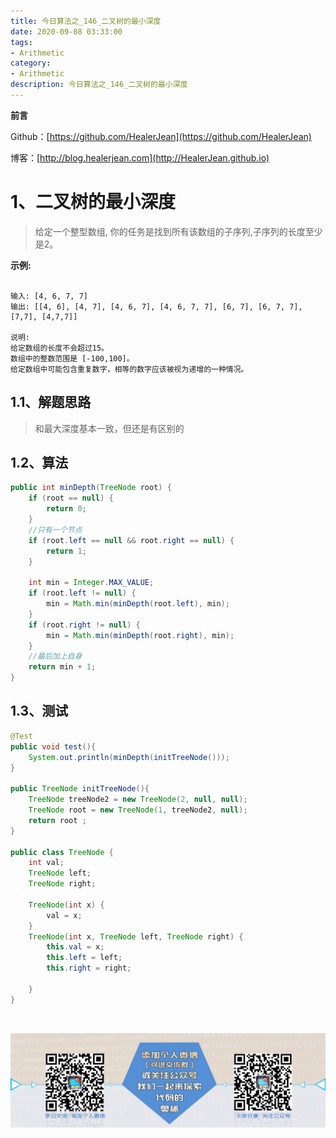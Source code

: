 ```yaml
---
title: 今日算法之_146_二叉树的最小深度
date: 2020-09-08 03:33:00
tags: 
- Arithmetic
category: 
- Arithmetic
description: 今日算法之_146_二叉树的最小深度
---
```


**前言**     

 Github：[https://github.com/HealerJean](https://github.com/HealerJean)         

 博客：[http://blog.healerjean.com](http://HealerJean.github.io)          



# 1、二叉树的最小深度
> 给定一个整型数组, 你的任务是找到所有该数组的子序列,子序列的长度至少是2。

 **示例:**

```

输入: [4, 6, 7, 7]
输出: [[4, 6], [4, 7], [4, 6, 7], [4, 6, 7, 7], [6, 7], [6, 7, 7], [7,7], [4,7,7]]

说明:
给定数组的长度不会超过15。
数组中的整数范围是 [-100,100]。
给定数组中可能包含重复数字，相等的数字应该被视为递增的一种情况。
```

## 1.1、解题思路 

>  和最大深度基本一致，但还是有区别的



## 1.2、算法

```java
public int minDepth(TreeNode root) {
    if (root == null) {
        return 0;
    }
    //只有一个节点
    if (root.left == null && root.right == null) {
        return 1;
    }

    int min = Integer.MAX_VALUE;
    if (root.left != null) {
        min = Math.min(minDepth(root.left), min);
    }
    if (root.right != null) {
        min = Math.min(minDepth(root.right), min);
    }
    //最后加上自身
    return min + 1;
}

```




## 1.3、测试 

```java
@Test
public void test(){
    System.out.println(minDepth(initTreeNode()));
}

public TreeNode initTreeNode(){
    TreeNode treeNode2 = new TreeNode(2, null, null);
    TreeNode root = new TreeNode(1, treeNode2, null);
    return root ;
}

public class TreeNode {
    int val;
    TreeNode left;
    TreeNode right;

    TreeNode(int x) {
        val = x;
    }
    TreeNode(int x, TreeNode left, TreeNode right) {
        this.val = x;
        this.left = left;
        this.right = right;

    }
}

```



​          

![ContactAuthor](https://raw.githubusercontent.com/HealerJean/HealerJean.github.io/master/assets/img/artical_bottom.jpg)



<link rel="stylesheet" href="https://unpkg.com/gitalk/dist/gitalk.css">

<script src="https://unpkg.com/gitalk@latest/dist/gitalk.min.js"></script> 
<div id="gitalk-container"></div>    
 <script type="text/javascript">
    var gitalk = new Gitalk({
		clientID: `1d164cd85549874d0e3a`,
		clientSecret: `527c3d223d1e6608953e835b547061037d140355`,
		repo: `HealerJean.github.io`,
		owner: 'HealerJean',
		admin: ['HealerJean'],
		id: '7RPwWbqIEQzyxDk4',
    });
    gitalk.render('gitalk-container');
</script> 



